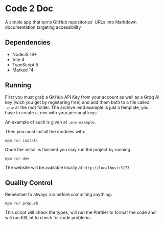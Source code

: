 # Code 2 Doc

A simple app that turns GitHub repositories' URLs into Markdown documentation targeting accessibility

## Dependencies

- NodeJS 18+
- Vite 4
- TypeScript 5
- Marked 14

## Running

First you must grab a GitHub API Key from your account as well as a Groq AI key (wich you get by registering free) and add them both to a file called `.env` ar the root folder. The archive .end.example is just a template, you have to create a .env with your personal keys.

An example of such is given at `.env.example`.

Then you must install the modules with:

```
npm run install
```

Once the install is finished you may run the project by running:

```
npm run dev
```

The website will be available locally at `http://localhost:5173`.

## Quality Control

Remember to always run before commiting anything:

```
npm run prepush
```

This script will check the types, will run the Prettier to format the code and will run ESLint to check for code problems.
